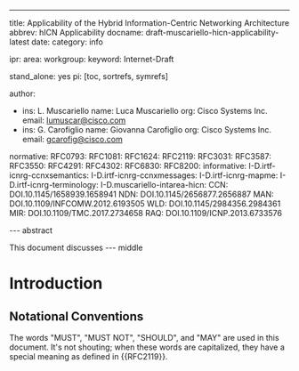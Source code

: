 ---
title: Applicability of the Hybrid Information-Centric Networking Architecture
abbrev: hICN Applicability
docname: draft-muscariello-hicn-applicability-latest
date:
category: info

ipr:
area:
workgroup:
keyword: Internet-Draft

stand_alone: yes
pi: [toc, sortrefs, symrefs]

author:

-
    ins: L. Muscariello
    name: Luca Muscariello
    org: Cisco Systems Inc.
    email: lumuscar@cisco.com
-
    ins: G. Carofiglio
    name: Giovanna Carofiglio
    org: Cisco Systems Inc.
    email: gcarofig@cisco.com

normative: 
    RFC0793:
    RFC1081:
    RFC1624:
    RFC2119:
    RFC3031:
    RFC3587:
    RFC3550:
    RFC4291:
    RFC4302:
    RFC6830:
    RFC8200:
informative:
    I-D.irtf-icnrg-ccnxsemantics:
    I-D.irtf-icnrg-ccnxmessages:
    I-D.irtf-icnrg-mapme:
    I-D.irtf-icnrg-terminology:
    I-D.muscariello-intarea-hicn:
    CCN: DOI.10.1145/1658939.1658941
    NDN: DOI.10.1145/2656877.2656887
    MAN: DOI.10.1109/INFCOMW.2012.6193505
    WLD: DOI.10.1145/2984356.2984361
    MIR: DOI.10.1109/TMC.2017.2734658
    RAQ: DOI.10.1109/ICNP.2013.6733576

--- abstract

   This document discusses 
--- middle

# Introduction

## Notational Conventions

The words "MUST", "MUST NOT", "SHOULD", and "MAY" are used in this document.
It's not shouting; when these words are capitalized, they have a special
meaning as defined in {{RFC2119}}.